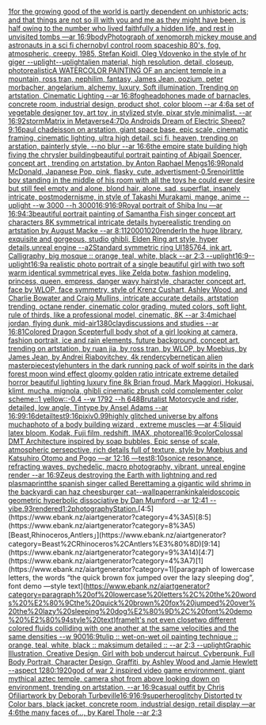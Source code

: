 [1](https://www.ebank.nz/aiartgenerator?category=1)[for the growing good of the world is partly dependent on unhistoric acts; and that things are not so ill with you and me as they might have been, is half owing to the number who lived faithfully a hidden life, and rest in unvisited tombs —ar 16:9](https://www.ebank.nz/aiartgenerator?category=for%20the%20growing%20good%20of%20the%20world%20is%20partly%20dependent%20on%20unhistoric%20acts%3B%20and%20that%20things%20are%20not%20so%20ill%20with%20you%20and%20me%20as%20they%20might%20have%20been%2C%20is%20half%20owing%20to%20the%20number%20who%20lived%20faithfully%20a%20hidden%20life%2C%20and%20rest%20in%20unvisited%20tombs%20%E2%80%94ar%2016%3A9)[body](https://www.ebank.nz/aiartgenerator?category=body)[Photograph of xenomorph mickey mouse and astronauts in a sci fi chernobyl control room spaceship 80's, fog, atmospheric, creepy, 1985, Stefan Koidl, Oleg Vdovenko in the style of hr giger --uplight](https://www.ebank.nz/aiartgenerator?category=Photograph%20of%20xenomorph%20mickey%20mouse%20and%20astronauts%20in%20a%20sci%20fi%20chernobyl%20control%20room%20spaceship%2080%27s%2C%20fog%2C%20atmospheric%2C%20creepy%2C%201985%2C%20Stefan%20Koidl%2C%20Oleg%20Vdovenko%20in%20the%20style%20of%20hr%20giger%20--uplight)[--uplight](https://www.ebank.nz/aiartgenerator?category=--uplight)[alien material, high resolution, detail, closeup, photorealistic](https://www.ebank.nz/aiartgenerator?category=alien%20material%2C%20high%20resolution%2C%20detail%2C%20closeup%2C%20photorealistic)[A WATERCOLOR PAINTING OF an ancient temple in a mountain, ross tran, nephilim, fantasy, James Jean, oozium, peter morbacher, angelarium, alchemy, luxury, Soft illumination, Trending on artstation, Cinematic Lighting --ar 16:8](https://www.ebank.nz/aiartgenerator?category=A%20WATERCOLOR%20PAINTING%20OF%20an%20ancient%20temple%20in%20a%20mountain%2C%20ross%20tran%2C%20nephilim%2C%20fantasy%2C%20James%20Jean%2C%20oozium%2C%20peter%20morbacher%2C%20angelarium%2C%20alchemy%2C%20luxury%2C%20Soft%20illumination%2C%20Trending%20on%20artstation%2C%20Cinematic%20Lighting%20--ar%2016%3A8)[fog](https://www.ebank.nz/aiartgenerator?category=fog)[headphones made of barnacles, concrete room, industrial design, product shot, color bloom --ar 4:6](https://www.ebank.nz/aiartgenerator?category=headphones%20made%20of%20barnacles%2C%20concrete%20room%2C%20industrial%20design%2C%20product%20shot%2C%20color%20bloom%20--ar%204%3A6)[a set of vegetable designer toy, art toy ,in stylized style, pixar style,minimalist, --ar 16:9](https://www.ebank.nz/aiartgenerator?category=a%20set%20of%20vegetable%20designer%20toy%2C%20art%20toy%20%2Cin%20stylized%20style%2C%20pixar%20style%2Cminimalist%2C%20--ar%2016%3A9)[2](https://www.ebank.nz/aiartgenerator?category=2)[storm](https://www.ebank.nz/aiartgenerator?category=storm)[Matrix in Metaverse](https://www.ebank.nz/aiartgenerator?category=Matrix%20in%20Metaverse)[4:7](https://www.ebank.nz/aiartgenerator?category=4%3A7)[Do Androids Dream of Electric Sheep?](https://www.ebank.nz/aiartgenerator?category=Do%20Androids%20Dream%20of%20Electric%20Sheep%3F)[9:16](https://www.ebank.nz/aiartgenerator?category=9%3A16)[paul chadeisson on arstation, giant space base, epic scale, cinematic framing, cinematic lighting, ultra high detail, sci fi, heaven, trending on arstation, painterly style, --no blur --ar 16:6](https://www.ebank.nz/aiartgenerator?category=paul%20chadeisson%20on%20arstation%2C%20giant%20space%20base%2C%20epic%20scale%2C%20cinematic%20framing%2C%20cinematic%20lighting%2C%20ultra%20high%20detail%2C%20sci%20fi%2C%20heaven%2C%20trending%20on%20arstation%2C%20painterly%20style%2C%20--no%20blur%20--ar%2016%3A6)[the empire state building high fiving the chrysler building](https://www.ebank.nz/aiartgenerator?category=the%20empire%20state%20building%20high%20fiving%20the%20chrysler%20building)[beautiful portrait painting of Abigail Spencer, concept art , trending on artstation, by Anton Raphael Mengs](https://www.ebank.nz/aiartgenerator?category=beautiful%20portrait%20painting%20of%20Abigail%20Spencer%2C%20concept%20art%20%2C%20trending%20on%20artstation%2C%20by%20Anton%20Raphael%20Mengs)[16:9](https://www.ebank.nz/aiartgenerator?category=16%3A9)[Ronald McDonald, Japanese Pop, pink, flasky, cute, advertisment](https://www.ebank.nz/aiartgenerator?category=Ronald%20McDonald%2C%20Japanese%20Pop%2C%20pink%2C%20flasky%2C%20cute%2C%20advertisment)[-0.5](https://www.ebank.nz/aiartgenerator?category=-0.5)[renoir](https://www.ebank.nz/aiartgenerator?category=renoir)[little boy standing in the middle of his room with all the toys he could ever desire but still feel empty and alone, blond hair, alone, sad, superflat, insanely intricate, postmodernisme, in style of Takashi Murakami, mange, anime --uplight --w 3000 --h 3000](https://www.ebank.nz/aiartgenerator?category=little%20boy%20standing%20in%20the%20middle%20of%20his%20room%20with%20all%20the%20toys%20he%20could%20ever%20desire%20but%20still%20feel%20empty%20and%20alone%2C%20blond%20hair%2C%20alone%2C%20sad%2C%20superflat%2C%20insanely%20intricate%2C%20postmodernisme%2C%20in%20style%20of%20Takashi%20Murakami%2C%20mange%2C%20anime%20--uplight%20--w%203000%20--h%203000)[16:9](https://www.ebank.nz/aiartgenerator?category=16%3A9)[16:9](https://www.ebank.nz/aiartgenerator?category=16%3A9)[Royal portrait of Shiba Inu —ar 16:9](https://www.ebank.nz/aiartgenerator?category=Royal%20portrait%20of%20Shiba%20Inu%20%E2%80%94ar%2016%3A9)[4:3](https://www.ebank.nz/aiartgenerator?category=4%3A3)[beautiful portrait painting of Samantha Fish singer concept art characters 8K symmetrical intricate details hyperealistic trending on artstation by August Macke --ar 8:11](https://www.ebank.nz/aiartgenerator?category=beautiful%20portrait%20painting%20of%20Samantha%20Fish%20singer%20concept%20art%20characters%208K%20symmetrical%20intricate%20details%20hyperealistic%20trending%20on%20artstation%20by%20August%20Macke%20--ar%208%3A11)[2000](https://www.ebank.nz/aiartgenerator?category=2000)[1020](https://www.ebank.nz/aiartgenerator?category=1020)[render](https://www.ebank.nz/aiartgenerator?category=render)[In the huge library, exquisite and gorgeous, studio ghibli, Elden Ring art style, hyper details,unreal engine --a2](https://www.ebank.nz/aiartgenerator?category=In%20the%20huge%20library%2C%20exquisite%20and%20gorgeous%2C%20studio%20ghibli%2C%20Elden%20Ring%20art%20style%2C%20hyper%20details%2Cunreal%20engine%20--a2)[Standard symmetric ring UI](https://www.ebank.nz/aiartgenerator?category=Standard%20symmetric%20ring%20UI)[185764, ink art, Calligraphy, big mosque :: orange, teal, white, black --ar 2:3 --uplight](https://www.ebank.nz/aiartgenerator?category=185764%2C%20ink%20art%2C%20Calligraphy%2C%20big%20mosque%20%3A%3A%20orange%2C%20teal%2C%20white%2C%20black%20--ar%202%3A3%20--uplight)[16:9](https://www.ebank.nz/aiartgenerator?category=16%3A9)[--uplight](https://www.ebank.nz/aiartgenerator?category=--uplight)[16:9](https://www.ebank.nz/aiartgenerator?category=16%3A9)[a realistic photo portrait of a single beautiful girl with two soft warm identical symmetrical eyes, like Zelda botw, fashion modeling, princess, queen, empress, danger wavy hairstyle, character concept art, face by WLOP, face symmetry, style of Krenz Cushart, Ashley Wood, and Charlie Bowater and Craig Mullins, intricate accurate details, artstation trending, octane render, cinematic color grading, muted colors, soft light, rule of thirds, like a professional model, cinematic, 8K --ar 3:4](https://www.ebank.nz/aiartgenerator?category=a%20realistic%20photo%20portrait%20of%20a%20single%20beautiful%20girl%20with%20two%20soft%20warm%20identical%20symmetrical%20eyes%2C%20like%20Zelda%20botw%2C%20fashion%20modeling%2C%20princess%2C%20queen%2C%20empress%2C%20danger%20wavy%20hairstyle%2C%20character%20concept%20art%2C%20face%20by%20WLOP%2C%20face%20symmetry%2C%20style%20of%20Krenz%20Cushart%2C%20Ashley%20Wood%2C%20and%20Charlie%20Bowater%20and%20Craig%20Mullins%2C%20intricate%20accurate%20details%2C%20artstation%20trending%2C%20octane%20render%2C%20cinematic%20color%20grading%2C%20muted%20colors%2C%20soft%20light%2C%20rule%20of%20thirds%2C%20like%20a%20professional%20model%2C%20cinematic%2C%208K%20--ar%203%3A4)[michael jordan, flying dunk, mid-air](https://www.ebank.nz/aiartgenerator?category=michael%20jordan%2C%20flying%20dunk%2C%20mid-air)[1380](https://www.ebank.nz/aiartgenerator?category=1380)[clay](https://www.ebank.nz/aiartgenerator?category=clay)[discussions and studies --ar 16:8](https://www.ebank.nz/aiartgenerator?category=discussions%20and%20studies%20--ar%2016%3A8)[1](https://www.ebank.nz/aiartgenerator?category=1)[Colored Dragon Scepter](https://www.ebank.nz/aiartgenerator?category=Colored%20Dragon%20Scepter)[full body shot of a girl looking at camera, fashion portrait, ice and rain elements, future background, concept art, trending on artstation, by ruan jia, by ross tran, by WLOP, by Moebius, by James Jean, by Andrei Riabovitchev, 4k render](https://www.ebank.nz/aiartgenerator?category=full%20body%20shot%20of%20a%20girl%20looking%20at%20camera%2C%20fashion%20portrait%2C%20ice%20and%20rain%20elements%2C%20future%20background%2C%20concept%20art%2C%20trending%20on%20artstation%2C%20by%20ruan%20jia%2C%20by%20ross%20tran%2C%20by%20WLOP%2C%20by%20Moebius%2C%20by%20James%20Jean%2C%20by%20Andrei%20Riabovitchev%2C%204k%20render)[cybernetic](https://www.ebank.nz/aiartgenerator?category=cybernetic)[an alien masterpiece](https://www.ebank.nz/aiartgenerator?category=an%20alien%20masterpiece)[style](https://www.ebank.nz/aiartgenerator?category=style)[hunters in the dark running pack of wolf spirits in the dark forest moon wind effect gloomy golden ratio intricate extreme detailed horror beautiful lighting luxury fine 8k Brian froud, Mark Maggiori, Hokusai, klimt, mucha, mignola, ghibli cinematic zbrush cold complementer color scheme::1 yellow::-0.4 --w 1792 --h 648](https://www.ebank.nz/aiartgenerator?category=hunters%20in%20the%20dark%20running%20pack%20of%20wolf%20spirits%20in%20the%20dark%20forest%20moon%20wind%20effect%20gloomy%20golden%20ratio%20intricate%20extreme%20detailed%20horror%20beautiful%20lighting%20luxury%20fine%208k%20Brian%20froud%2C%20Mark%20Maggiori%2C%20Hokusai%2C%20klimt%2C%20mucha%2C%20mignola%2C%20ghibli%20cinematic%20zbrush%20cold%20complementer%20color%20scheme%3A%3A1%20yellow%3A%3A-0.4%20--w%201792%20--h%20648)[Brutalist Motorcycle and rider, detailed, low angle, Tintype by Ansel Adams --ar 16:9](https://www.ebank.nz/aiartgenerator?category=Brutalist%20Motorcycle%20and%20rider%2C%20detailed%2C%20low%20angle%2C%20Tintype%20by%20Ansel%20Adams%20--ar%2016%3A9)[9:16](https://www.ebank.nz/aiartgenerator?category=9%3A16)[detail](https://www.ebank.nz/aiartgenerator?category=detail)[test](https://www.ebank.nz/aiartgenerator?category=test)[9:16](https://www.ebank.nz/aiartgenerator?category=9%3A16)[pixiv](https://www.ebank.nz/aiartgenerator?category=pixiv)[0.99](https://www.ebank.nz/aiartgenerator?category=0.99)[highly glitched universe by alfons mucha](https://www.ebank.nz/aiartgenerator?category=highly%20glitched%20universe%20by%20alfons%20mucha)[photo of a body building wizard , extreme muscles —ar 4:5](https://www.ebank.nz/aiartgenerator?category=photo%20of%20a%20body%20building%20wizard%20%2C%20extreme%20muscles%20%E2%80%94ar%204%3A5)[liquid latex bloom, Kodak, Fuji film, redshift, IMAX, photoreal](https://www.ebank.nz/aiartgenerator?category=liquid%20latex%20bloom%2C%20Kodak%2C%20Fuji%20film%2C%20redshift%2C%20IMAX%2C%20photoreal)[16:9](https://www.ebank.nz/aiartgenerator?category=16%3A9)[color](https://www.ebank.nz/aiartgenerator?category=color)[Colossal DMT Architecture inspired by soap bubbles, Epic sense of scale, atmospheric persepctive, rich details full of texture, style by Mœbius and Katsuhiro Otomo and Pogo —ar 12:16 —test](https://www.ebank.nz/aiartgenerator?category=Colossal%20DMT%20Architecture%20inspired%20by%20soap%20bubbles%2C%20Epic%20sense%20of%20scale%2C%20atmospheric%20persepctive%2C%20rich%20details%20full%20of%20texture%2C%20style%20by%20M%C5%93bius%20and%20Katsuhiro%20Otomo%20and%20Pogo%20%E2%80%94ar%2012%3A16%20%E2%80%94test)[8:10](https://www.ebank.nz/aiartgenerator?category=8%3A10)[sonice resonance, refracting waves, pychedelic, macro photography, vibrant, unreal engine render --ar 16:9](https://www.ebank.nz/aiartgenerator?category=sonice%20resonance%2C%20refracting%20waves%2C%20pychedelic%2C%20macro%20photography%2C%20vibrant%2C%20unreal%20engine%20render%20--ar%2016%3A9)[Zeus destroying the Earth with lightning and red plasma](https://www.ebank.nz/aiartgenerator?category=Zeus%20destroying%20the%20Earth%20with%20lightning%20and%20red%20plasma)[print](https://www.ebank.nz/aiartgenerator?category=print)[the spanish singer called Beret](https://www.ebank.nz/aiartgenerator?category=the%20spanish%20singer%20called%20Beret)[taming a gigantic wild shrimp in the backyard](https://www.ebank.nz/aiartgenerator?category=taming%20a%20gigantic%20wild%20shrimp%20in%20the%20backyard)[i can haz cheesburger cat](https://www.ebank.nz/aiartgenerator?category=i%20can%20haz%20cheesburger%20cat)[--wallpaper](https://www.ebank.nz/aiartgenerator?category=--wallpaper)[rankin](https://www.ebank.nz/aiartgenerator?category=rankin)[kaleidoscopic geometric hyperbolic dissociative by Dan Mumford --ar 12:41 --vibe](https://www.ebank.nz/aiartgenerator?category=kaleidoscopic%20geometric%20hyperbolic%20dissociative%20by%20Dan%20Mumford%20--ar%2012%3A41%20--vibe)[.9](https://www.ebank.nz/aiartgenerator?category=.9)[3](https://www.ebank.nz/aiartgenerator?category=3)[rendered](https://www.ebank.nz/aiartgenerator?category=rendered)[1:2](https://www.ebank.nz/aiartgenerator?category=1%3A2)[photography](https://www.ebank.nz/aiartgenerator?category=photography)[Station.](https://www.ebank.nz/aiartgenerator?category=Station.)[4:5](https://www.ebank.nz/aiartgenerator?category=4%3A5)[8:5](https://www.ebank.nz/aiartgenerator?category=8%3A5)[Beast,Rhinoceros,Antlers」](https://www.ebank.nz/aiartgenerator?category=Beast%2CRhinoceros%2CAntlers%E3%80%8D)[9:14](https://www.ebank.nz/aiartgenerator?category=9%3A14)[4:7](https://www.ebank.nz/aiartgenerator?category=4%3A7)[1](https://www.ebank.nz/aiartgenerator?category=1)[paragraph of lowercase letters, the words “the quick brown fox jumped over the lazy sleeping dog”, font demo —style text](https://www.ebank.nz/aiartgenerator?category=paragraph%20of%20lowercase%20letters%2C%20the%20words%20%E2%80%9Cthe%20quick%20brown%20fox%20jumped%20over%20the%20lazy%20sleeping%20dog%E2%80%9D%2C%20font%20demo%20%E2%80%94style%20text)[frame](https://www.ebank.nz/aiartgenerator?category=frame)[It's not even close](https://www.ebank.nz/aiartgenerator?category=It%27s%20not%20even%20close)[two different colored fluids colliding with one another at the same velocities and the same densities  --w 900](https://www.ebank.nz/aiartgenerator?category=two%20different%20colored%20fluids%20colliding%20with%20one%20another%20at%20the%20same%20velocities%20and%20the%20same%20densities%20%20--w%20900)[16:9](https://www.ebank.nz/aiartgenerator?category=16%3A9)[tulip :: wet-on-wet oil painting technique :: orange, teal, white, black :: maksimum detailed :: --ar 2:3 --uplight](https://www.ebank.nz/aiartgenerator?category=tulip%20%3A%3A%20wet-on-wet%20oil%20painting%20technique%20%3A%3A%20orange%2C%20teal%2C%20white%2C%20black%20%3A%3A%20maksimum%20detailed%20%3A%3A%20--ar%202%3A3%20--uplight)[Graphic Illustration, Creative Design, Girl with bob undercut haircut, Cyberpunk, Full Body Portrait, Character Design, Graffiti, by Ashley Wood and Jamie Hewlett --aspect 1280:1920](https://www.ebank.nz/aiartgenerator?category=Graphic%20Illustration%2C%20Creative%20Design%2C%20Girl%20with%20bob%20undercut%20haircut%2C%20Cyberpunk%2C%20Full%20Body%20Portrait%2C%20Character%20Design%2C%20Graffiti%2C%20by%20Ashley%20Wood%20and%20Jamie%20Hewlett%20--aspect%201280%3A1920)[god of war 2 inspired video game environment, giant mythical aztec temple, camera shot from above looking down on environment, trending on artstation, --ar 16:9](https://www.ebank.nz/aiartgenerator?category=god%20of%20war%202%20inspired%20video%20game%20environment%2C%20giant%20mythical%20aztec%20temple%2C%20camera%20shot%20from%20above%20looking%20down%20on%20environment%2C%20trending%20on%20artstation%2C%20--ar%2016%3A9)[casual outfit by Chris Ofili](https://www.ebank.nz/aiartgenerator?category=casual%20outfit%20by%20Chris%20Ofili)[artwork by Deborah Turbeville](https://www.ebank.nz/aiartgenerator?category=artwork%20by%20Deborah%20Turbeville)[16:9](https://www.ebank.nz/aiartgenerator?category=16%3A9)[16:9](https://www.ebank.nz/aiartgenerator?category=16%3A9)[superhero](https://www.ebank.nz/aiartgenerator?category=superhero)[glitchy Distorted tv Color bars, black jacket, concrete room, industrial design, retail display —ar 4:6](https://www.ebank.nz/aiartgenerator?category=glitchy%20Distorted%20tv%20Color%20bars%2C%20black%20jacket%2C%20concrete%20room%2C%20industrial%20design%2C%20retail%20display%20%E2%80%94ar%204%3A6)[the many faces of..., by Karel Thole --ar 2:3](https://www.ebank.nz/aiartgenerator?category=the%20many%20faces%20of...%2C%20by%20Karel%20Thole%20--ar%202%3A3)
